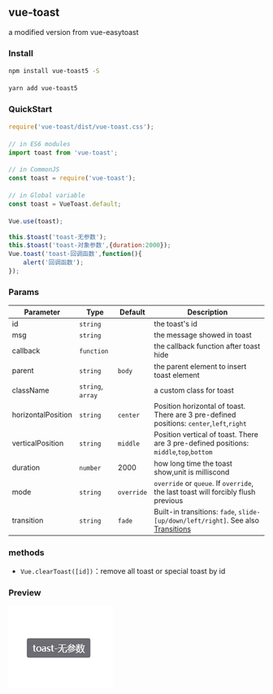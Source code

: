 ## vue-toast
a modified version from vue-easytoast

### Install

```bash
npm install vue-toast5 -S

yarn add vue-toast5
```

### QuickStart
```javascript
require('vue-toast/dist/vue-toast.css');

// in ES6 modules
import toast from 'vue-toast';

// in CommonJS
const toast = require('vue-toast');

// in Global variable
const toast = VueToast.default;

Vue.use(toast);
```
```javascript
this.$toast('toast-无参数');
this.$toast('toast-对象参数',{duration:2000});
Vue.toast('toast-回调函数',function(){
    alert('回调函数');
});
```

### Params

Parameter | Type |Default| Description
--------- | ---- | ------|-----------
id | `string` |  | the toast's id
msg | `string` |  | the message showed in toast
callback | `function` |  | the callback function after toast hide
parent | `string`| `body` | the parent element to insert toast element
className | `string`, `array` | | a custom class for toast
horizontalPosition | `string` | `center` | Position horizontal of toast. There are 3 pre-defined positions: `center`,`left`,`right`
verticalPosition | `string` | `middle` | Position vertical of toast. There are 3 pre-defined positions: `middle`,`top`,`bottom`
duration | `number` | 2000 | how long time the toast show,unit is milliscond
mode | `string` | `override` | `override` or `queue`. If `override`, the last toast will forcibly flush previous
transition | `string` | `fade` | Built-in transitions: `fade`, `slide-[up/down/left/right]`. See also [Transitions](http://v1.vuejs.org/guide/transitions.html)

### methods

- `Vue.clearToast([id])`：remove all toast or special toast by id

### Preview

![toast image](./doc/toast.png)